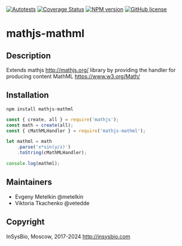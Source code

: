 [![Autotests](https://github.com/insysbio/mathjs-mathml/workflows/Autotests/badge.svg)](https://github.com/insysbio/mathjs-mathml/actions)
[![Coverage Status](https://coveralls.io/repos/github/insysbio/mathjs-mathml/badge.svg?branch=master)](https://coveralls.io/github/insysbio/mathjs-mathml?branch=master)
[![NPM version](https://img.shields.io/npm/v/mathjs-mathml.svg)](https://www.npmjs.com/package/mathjs-mathml)
[![GitHub license](https://img.shields.io/github/license/insysbio/mathjs-mathml.svg)](https://github.com/insysbio/mathjs-mathml/blob/master/LICENSE)

# mathjs-mathml

## Description

Extends mathjs http://mathjs.org/ library by providing the handler for producing content MathML https://www.w3.org/Math/

## Installation

```shell
npm install mathjs-mathml
```

```javascript
const { create, all } = require('mathjs');
const math = create(all);
const { cMathMLHandler } = require('mathjs-mathml');

let mathml = math
    .parse('x*sin(y/z)')
    .toString(cMathMLHandler);

console.log(mathml);
```

## Maintainers

 - Evgeny Metelkin @metelkin
 - Viktoria Tkachenko @vetedde

## Copyright

InSysBio, Moscow, 2017-2024
http://insysbio.com
